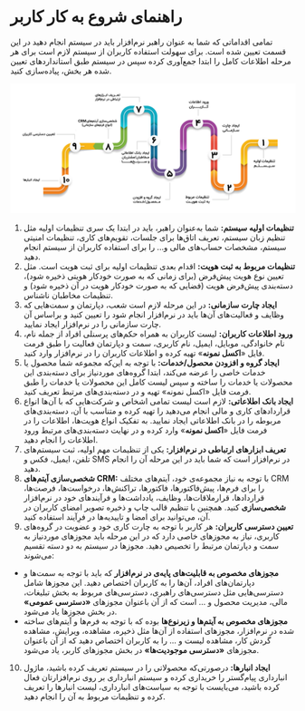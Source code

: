 # راهنمای شروع به کار کاربر
تمامی اقداماتی که شما به عنوان راهبر نرم‌افزار باید در سیستم انجام دهید در این قسمت تعیین شده است. برای سهولت استفاده کاربران از سیستم لازم است برای هر مرحله اطلاعات کامل را ابتدا جمع‌آوری کرده سپس در سیستم طبق استانداردهای تعیین شده هر بخش، پیاده‌سازی کنید.

![تصویر مراحل شروع به کار ادمین](./Images/Admin-get-started.jpg)

1. **تنظیمات اولیه سیستم:** شما به‌عنوان راهبر، باید در ابتدا یک سری تنظیمات اولیه مثل تنظیم زبان سیستم، تعریف اتاق‌ها برای جلسات، تقویم‌های کاری، تنظیمات امنیتی سیستم، مشخصات حساب‌های مالی و... را برای استفاده کاربران از سیستم انجام دهید.
2. **تنظیمات مربوط به ثبت هویت:** اقدام بعدی تنظیمات اولیه برای ثبت هویت است. مثل تعیین نوع هویت پیش‌فرض (برای زمانی که به صورت خودکار هویتی ذخیره شود)، دسته‌بندی پیش‌فرض هویت (فضایی که به صورت خودکار هویت در آن ذخیره شود) و تنظیمات مخاطبان ناشناس.
3. **ایجاد چارت سازمانی:** در این مرحله لازم است شعب، دپارتمان و سمت‌هایی که وظایف و فعالیت‌های آن‌ها باید در نرم‌افزار انجام شود را تعیین کنید و براساس آن چارت سازمانی را در نرم‌افزار ایجاد نمایید.
4. **ورود اطلاعات کاربران:** لیست کاربران به همراه حکم‌های پرسنلی افراد از جمله نام، نام خانوادگی، موبایل، ایمیل، نام کاربری، سمت و دپارتمان فعالیت را طبق فرمت فایل «**اکسل نمونه**» تهیه کرده و اطلاعات کاربران را در نرم‌افزار وارد کنید.
5. **ایجاد گروه و افزودن محصول/خدمات:** با توجه به این‌که مجموعه‌ شما محصول یا خدمات خاصی را عرضه می‌کند، ابتدا گروه‌های مورد‌نیاز برای دسته‌بندی‌ این محصولات یا خدمات را ساخته و سپس لیست کامل این محصولات یا خدمات را طبق فرمت فایل «اکسل نمونه» تهیه و در دسته‌بندی‌های مرتبط تعریف کنید. 
6. **ایجاد بانک اطلاعاتی:** لازم است لیست تمامی اشخاص و شرکت‌هایی که با آن‌ها انواع قراردادهای کاری و مالی انجام می‌دهید را تهیه کرده و متناسب با آن، دسته‌بندی‌های مربوطه را در بانک اطلاعاتی ایجاد نمایید. به تفکیک انواع هویت‌ها، اطلاعات را در فرمت فایل «**اکسل نمونه**» وارد کرده و در نهایت دسته‌بندی‌های مرتبط ورود اطلاعات را انجام دهید.
7. **تعریف ابزارهای ارتباطی در نرم‌افزار:** یکی از تنظیمات مهم اولیه، ثبت سیستم‌های تلفن، ایمیل، فکس و SMS در نرم‌افزار است که شما باید در این مرحله آن را انجام دهید. 
8. **شخصی‌سازی آیتم‌های CRM:** با توجه به نیاز مجموعه‌ی خود، آیتم‌های مختلف CRM را برای فرم‌ها، پیش‌فاکتورها، فاکتورها، تراکنش‌ها، درخواست‌ها، فرصت‌ها، قراردادها، قرارملاقات‌ها، وظایف، یادداشت‌ها و فرآیندهای خود در نرم‌‍افزار **شخصی‌سازی** ‌کنید. همچنین با تنظیم قالب چاپ و ذخیره تصویر امضای کاربران در آن، می‌توانید برای امضا و تاییدیه‌ها در فرِآیند استفاده کنید. 
9. **تعیین دسترسی کاربران:** هر کاربر با توجه به چارت کاری خود و عضویت در گروه‌های کاربری، نیاز به مجوزهای خاصی دارد که در این مرحله باید مجوزهای موردنیاز به سمت و دپارتمان مرتبط را تخصیص دهید. مجوزها در سیستم به دو دسته تقسیم می‌شوند:
- **مجوزهای مخصوص به قابلیت‌های پایه‌ی در نرم‌افزار** که باید با توجه به سمت‌ها و دپارتمان‌های افراد، آن‌ها را به کاربران اختصاص ‌دهید. این مجوزها شامل دسترسی‌هایی مثل دسترسی‌های راهبری، دسترسی‌های مربوط به بخش تبلیغات، مالی، مدیریت محصول و ... است که از آن باعنوان مجوزهای **«دسترسی عمومی»** در بخش مجوزها یاد می‌شود. 
- **مجوزهای مخصوص به آیتم‌ها و زیرنوع‌ها** بوده که با توجه به فرم‌ها و آیتم‌های ساخته شده در نرم‌افزار، مجوزهای استفاده از آن‌ها مثل ذخیره، مشاهده، ویرایش، مشاهده گردش کار، مشاهده لیست و ... را به کاربران اختصاص دهید  که از آن باعنوان مجوزهای **«دسترسی موجودیت‌ها»** در بخش مجوزهای کاربر، یاد می‌شود.
10. **ایجاد انبارها:** درصورتی‌که محصولاتی را در سیستم تعریف کرده باشید، ماژول انبارداری پیام‌گستر را خریداری کرده و سیستم انبارداری بر روی نرم‌افزارتان فعال کرده باشید، می‌بایست با توجه به سیاست‌های انبارداری، لیست انبارها را تعریف کرده و تنظیمات مربوط به آن را انجام دهید. 


